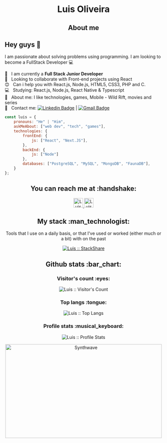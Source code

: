 <h1 align="center">Luis Oliveira</h1>

<h2 align="center">About me</h2>

## Hey guys 👋
I am passionate about solving problems using programming.
I am looking to become a FullStack Developer :computer:

 :rocket:  &nbsp; I am currently a **Full Stack Junior Developer**
 <br/> :purple_heart: &nbsp; Looking to collaborate with Front-end projects using React
 <br/> :blush: &nbsp; Can i help you with React.js, Node.js, HTML5, CSS3, PHP and C.
 <br/> :computer: &nbsp; Studying: React.js, Node.js, React Native & Typescript
 <br/> 💬  &nbsp; About me: I like technologies, games, Mobile - Wild Rift, movies and series
 <br/> :email: &nbsp; Contact me: [![Linkedin Badge](https://img.shields.io/badge/-LuisOliveira-blue?style=flat-square&logo=Linkedin&logoColor=white&link=https://www.linkedin.com/in/laco3/)](https://www.linkedin.com/in/laco3/) 
| 
[![Gmail Badge](https://img.shields.io/badge/-luis.oliveira10031992@gmail.com-c14438?style=flat-square&logo=Gmail&logoColor=white&link=mailto:luis.oliveira10031992@gmail.com)](mailto:tgmarinho@gmail.com)

```javascript
const luis = {
    pronouns: "He" | "Him",
    askMeAbout: ["web dev", "tech", "games"],
    technologies: {
        frontEnd: {
            js: ["React", "Next.JS"],
        },
        backEnd: {
            js: ["Node"]
        },
        databases: ["PostgreSQL", "MySQL", "MongoDB", "FaunaDB"],
    }
};
```

<h2 align="center">You can reach me at :handshake:</h2>

<p align="center">
  <!-- <a href="https://dev.to/">
    <img src="https://d2fltix0v2e0sb.cloudfront.net/dev-badge.svg" alt="Luis Oliveira's DEV Profile" height="30" width="30">
  </a> -->

  <a href="https://www.linkedin.com/in/laco3/">
    <img src="https://www.vectorlogo.zone/logos/linkedin/linkedin-icon.svg" alt="Luis Oliveira's LinkedIn Profile" height="30" width="30">
  </a>

  <!-- <a href="https://stackoverflow.com/users/">
    <img src="https://www.vectorlogo.zone/logos/stackoverflow/stackoverflow-icon.svg" alt="Luis Oliveira's Stack Overflow Profile" height="30" width="30">
  </a> -->

  <!-- <a href="https://stackexchange.com/users/">
    <img src="https://www.vectorlogo.zone/logos/stackexchange/stackexchange-icon.svg" alt="Luis Oliveira's Stack Exchange Profile" height="30" width="30">
  </a> -->

  <a href="https://stackshare.io/luisoliveira1003">
    <img src="https://cdn.worldvectorlogo.com/logos/stackshare.svg" alt="Luis Oliveira's StackShare Profile" height="30" width="30">
  </a>
  
  <!-- <a href="https://gitlab.com/">
    <img src="https://www.vectorlogo.zone/logos/gitlab/gitlab-icon.svg" alt="Luis Oliveira's GitLab Profile" height="30" width="30">
  </a> -->
  
  <!-- <a href="https://medium.com/">
    <img src="https://www.vectorlogo.zone/logos/medium/medium-tile.svg" alt="Luis Oliveira's Medium Profile" height="30" width="30">
  </a> -->
  
  <!-- <a href="https://www.youtube.com/">
    <img src="https://www.vectorlogo.zone/logos/youtube/youtube-icon.svg" alt="Luis Oliveira's YouTube Channel" height="30" width="30">
  </a> -->
</p>

<h2 align="center">My stack :man_technologist:</h2>

<p align="center">Tools that I use on a daily basis, or that I've used or worked (either much or a bit) with on the past</p>
<p align="center">
  <a href="https://stackshare.io/luisoliveira1003/my-stack">
    <img src="http://img.shields.io/badge/tech-stack-0690fa.svg?style=for-the-badge" alt="Luis :: StackShare" />
  </a>
</p>


<h2 align="center">Github stats :bar_chart:</h2>

<h3 align="center">Visitor's count :eyes:</h3>

<p align="center"><img src="https://profile-counter.glitch.me/{luisoliveira1003}/count.svg" alt="Luis :: Visitor's Count" /></p>

<h3 align="center">Top langs :tongue:</h3>

<p align="center"><img src="https://github-readme-stats.vercel.app/api/top-langs/?username=luisoliveira1003&langs_count=10&theme=synthwave&layout=compact" alt="Luis :: Top Langs" /></p>

<h3 align="center">Profile stats :musical_keyboard:</h3>

<p align="center"><img src="https://github-readme-stats.vercel.app/api?username=luisoliveira1003&show_icons=true&theme=synthwave" alt="Luis :: Profile Stats" /></p>

<p align="center"><img src="https://thumbs.gfycat.com/GoodnaturedFondGaur-size_restricted.gif" alt="Synthwave" height="300" width="500"></p>

